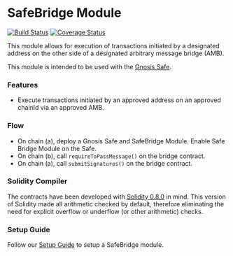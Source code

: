 # SafeBridge Module
[![Build Status](https://github.com/gnosis/amb-module/workflows/amb-module/badge.svg?branch=main)](https://github.com/gnosis/amb-module/actions)
[![Coverage Status](https://coveralls.io/repos/github/gnosis/amb-module/badge.svg?branch=main)](https://coveralls.io/github/gnosis/amb-module)

This module allows for execution of transactions initiated by a designated address on the other side of a designated arbitrary message bridge (AMB).

This module is intended to be used with the [Gnosis Safe](https://github.com/gnosis/safe-contracts).

### Features
- Execute transactions initiated by an approved address on an approved chainId via an approved AMB.

### Flow
- On chain (a), deploy a Gnosis Safe and SafeBridge Module. Enable Safe Bridge Module on the Safe.
- On chain (b), call `requireToPassMessage()` on the bridge contract.
- On chain (a), call `submitSignatures()` on the bridge contract.

### Solidity Compiler

The contracts have been developed with [Solidity 0.8.0](https://github.com/ethereum/solidity/releases/tag/v0.8.0) in mind. This version of Solidity made all arithmetic checked by default, therefore eliminating the need for explicit overflow or underflow (or other arithmetic) checks.

### Setup Guide

Follow our [Setup Guide](./docs/setup_guide.md) to setup a SafeBridge module.
